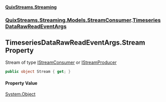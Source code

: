 #### [QuixStreams.Streaming](index.md 'index')
### [QuixStreams.Streaming.Models.StreamConsumer](QuixStreams.Streaming.Models.StreamConsumer.md 'QuixStreams.Streaming.Models.StreamConsumer').[TimeseriesDataRawReadEventArgs](TimeseriesDataRawReadEventArgs.md 'QuixStreams.Streaming.Models.StreamConsumer.TimeseriesDataRawReadEventArgs')

## TimeseriesDataRawReadEventArgs.Stream Property

Stream of type [IStreamConsumer](IStreamConsumer.md 'QuixStreams.Streaming.IStreamConsumer') or [IStreamProducer](IStreamProducer.md 'QuixStreams.Streaming.IStreamProducer')

```csharp
public object Stream { get; }
```

#### Property Value
[System.Object](https://docs.microsoft.com/en-us/dotnet/api/System.Object 'System.Object')